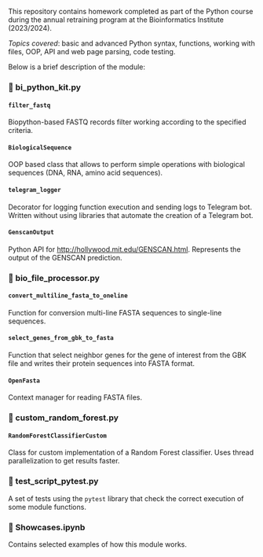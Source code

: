 This repository contains homework completed as part of the Python course during the annual retraining program at the Bioinformatics Institute (2023/2024).  
  
*Topics covered*: basic and advanced Python syntax, functions, working with files, OOP, API and web page parsing, code testing.  
  
Below is a brief description of the module:  
### 🌿 bi_python_kit.py  
  #### `filter_fastq`  
  Biopython-based FASTQ records filter working according to the specified criteria.  
  #### `BiologicalSequence`  
  OOP based class that allows to perform simple operations with biological sequences (DNA, RNA, amino acid sequences).  
  #### `telegram_logger`
  Decorator for logging function execution and sending logs to Telegram bot. Written without using libraries that automate the creation of a Telegram bot.
  #### `GenscanOutput`  
  Python API for http://hollywood.mit.edu/GENSCAN.html. Represents the output of the GENSCAN prediction.  
### 🌿 bio_file_processor.py  
  #### `convert_multiline_fasta_to_oneline`  
  Function for conversion multi-line FASTA sequences to single-line sequences.  
  #### `select_genes_from_gbk_to_fasta`  
  Function that select neighbor genes for the gene of interest from the GBK file and writes their protein sequences into FASTA format.  
  #### `OpenFasta`  
  Context manager for reading FASTA files.  
### 🌿 custom_random_forest.py  
  #### `RandomForestClassifierCustom`  
  Class for custom implementation of a Random Forest classifier. Uses thread parallelization to get results faster.  
### 🌿 test_script_pytest.py  
A set of tests using the `pytest` library that check the correct execution of some module functions.  
### 🌿 Showcases.ipynb
Contains selected examples of how this module works.
